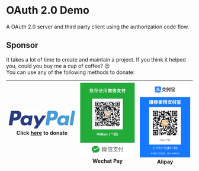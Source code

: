 # OAuth 2.0 Demo
A OAuth 2.0 server and third party client using the authorization code flow.

## Sponsor
It takes a lot of time to create and maintain a project.  If you think it helped you, could you buy me a cup of coffee? 😉  
You can use any of the following methods to donate:

| [![PayPal](/doc/img/paypal.svg)](https://www.paypal.com/paypalme/tianchentang)<br/>Click [here](https://www.paypal.com/paypalme/tianchentang) to donate | ![Wechat Pay](/doc/img/wechat.jpg)<br/>Wechat Pay | ![Alipay](/doc/img/alipay.jpg) Alipay |
|---------------------------------------------------------------------------------------------------------------------------------------------------------|---------------------------------------------------|---------------------------------------|
